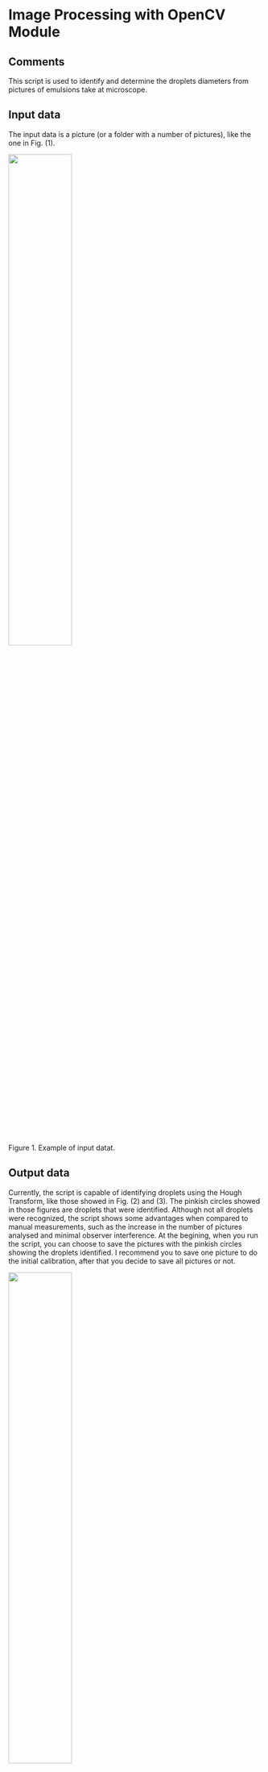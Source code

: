 # Image Processing with OpenCV Module

## Comments

This script is used to identify and determine the droplets diameters from pictures of emulsions take at microscope.

## Input data

The input data is a picture (or a folder with a number of pictures), like the one in Fig. (1).

<p><img src="https://i.ibb.co/tCx6Cqd/img2.png" height=50%, width=50%/></p>
<p>Figure 1. Example of input datat.</p>

## Output data

Currently, the script is capable of identifying droplets using the Hough Transform, like those showed in Fig. (2) and (3). The pinkish circles showed in those figures are droplets that were identified. Although not all droplets were recognized, the script shows some advantages when compared to manual measurements, such as the increase in the number of pictures analysed and minimal observer interference. At the begining, when you run the script, you can choose to save the pictures with the pinkish circles showing the droplets identified. I recommend you to save one picture to do the initial calibration, after that you decide to save all pictures or not.

<p><img src="https://i.ibb.co/DVNsBf5/image.png" height=50%, width=50%></p>
<p>Figure 2. Example 1 of processed image obtained using the script.</p>

<p><img src="https://i.ibb.co/6mdbHPt/image.png" height=50%, width=50%></p>
<p>Figure 3. Example 2 of processed image obtained using the script.</p>

Furthermore, it can write a .TXT file with information about processing for every photo, Fig. (4). For every picture, even though you choose to save the processed pictures or not, you get the following information on that file:

- Elapsed time for processing
- Number of droplets identified
- Maximum and minimum diameter of droplets

To obtain diameters values in real world dimensions you must inform the "conversion_factor" variable. In this script the "conversion_factor" variable is informed in &mu;m/px. 

<p><img src="https://i.ibb.co/G9QdKfx/image.png" height=50%, width=50%></p>
<p>Figure 4. Example of text file with processing information.</p>

Finally, after all images get processed a relative frequency histogram is plot using the barplot function. The cumulative frequency and d<sub>90</sub> are plot using the normal plot function. Fig. (5) shows this result. To create the histogram you can choose a fixed interval, in my case it makes future comparisson easier (you can determine the intervals in "interval" variable) or use a determined number of bins.

<p><img src="https://i.ibb.co/FV749gM/image.png" height=50%, width=50%></p>
<p>Figure 5. Example of relative frequency histogram with cumulative frequency and d<sub>90</sub>.</p>

The output data values of diameters, intervals, relative and cumulative frequency, and d<sub>90</sub> are stored in a .XLSX file like the on in Fig. (6).

<p><img src="https://i.ibb.co/fQSZNcY/image.png" height=50%, width=50%></p>
<p>Figure 6. Example of .XLSX file with output data values.</p>

## Solution

To achieve all results commented above I used the OpenCV, NumPy, Math, Time, Matplotlib and Xlsxwriter modules.

## Future goals
- Use Machine Learning to identify and measure droplets
